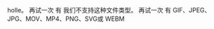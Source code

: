 holle。
再试一次
有
我们不支持这种文件类型。
再试一次
有
GIF、JPEG、JPG、MOV、MP4、PNG、SVG或 WEBM

<!---
Geshenyedidididididididididuo是一个特殊的存储库，你的自述
Geshenyedidididididididuo是一个特殊的存储库
--->
